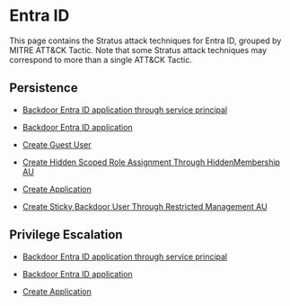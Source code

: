 # Entra ID

This page contains the Stratus attack techniques for Entra ID, grouped by MITRE ATT&CK Tactic.
Note that some Stratus attack techniques may correspond to more than a single ATT&CK Tactic.


## Persistence
  
  - [Backdoor Entra ID application through service principal](./entra-id.persistence.backdoor-application-sp.md)
  
  - [Backdoor Entra ID application](./entra-id.persistence.backdoor-application.md)
  
  - [Create Guest User](./entra-id.persistence.guest-user.md)
  
  - [Create Hidden Scoped Role Assignment Through HiddenMembership AU](./entra-id.persistence.hidden-au.md)
  
  - [Create Application](./entra-id.persistence.new-application.md)
  
  - [Create Sticky Backdoor User Through Restricted Management AU](./entra-id.persistence.restricted-au.md)
  

## Privilege Escalation
  
  - [Backdoor Entra ID application through service principal](./entra-id.persistence.backdoor-application-sp.md)
  
  - [Backdoor Entra ID application](./entra-id.persistence.backdoor-application.md)
  
  - [Create Application](./entra-id.persistence.new-application.md)
  
